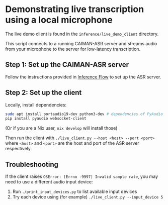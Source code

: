 # Demonstrating live transcription using a local microphone

The live demo client is found in the `inference/live_demo_client` directory.

This script connects to a running CAIMAN-ASR server and streams audio from your microphone to the server for low-latency transcription.

## Step 1: Set up the CAIMAN-ASR server

Follow the instructions provided in [Inference Flow](./inference_flow.md) to set up the ASR server.

## Step 2: Set up the client

Locally, install dependencies:

```sh
sudo apt install portaudio19-dev python3-dev # dependencies of PyAudio
pip install pyaudio websocket-client
```

(Or if you are a Nix user, `nix develop` will install those)

Then run the client with `./live_client.py --host <host> --port <port>` where `<host>` and `<port>` are the host and port of the ASR server respectively.

## Troubleshooting

If the client raises `OSError: [Errno -9997] Invalid sample rate`, you may need to
use a different audio input device:

1. Run `./print_input_devices.py` to list available input devices
2. Try each device using (for example) `./live_client.py --input_device 5`
